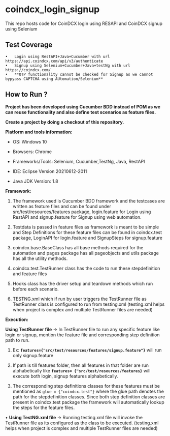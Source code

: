 # coindcx_login_signup
This repo hosts code for CoinDCX login using RESAPI and CoinDCX signup using Selenium

## **Test Coverage**

    •	Login using RestAPI+Java+Cucumber with url  https://api.coindcx.com/api/v3/authenticate
    •	Signup using Selenium+Cucumber+Java+testNg with url  https://coindcx.com/  
    •   **OTP functionality cannot be checked for Signup as we cannot bypyass CAPTCHA using AUtomation/Selenium**
    
    

## **How to Run ?**

**Project has been developed using Cucumber BDD instead of POM as we can reuse functionality and also define test scenarios as feature files.**

**Create a project by doing a checkout of this repository.**


**Platform and tools information:**

 - OS: Windows 10 
   
 - Browsers: Chrome


 - Frameworks/Tools: Selenium, Cucumber,TestNg, Java, RestAPI

 - IDE: Eclipse Version 20210612-2011

 - Java JDK Version: 1.8

**Framework:**

	

 1. The framework used is Cucumber BDD framework and the testcases are written as feature files and can be found under src/test/resources/features package, login.feature for Login using RestAPI and signup.feature for Signup using web automation.

 2. Testdata is passed in feature files as framework is meant to be simple and Step Definitions for these feature files can be found in coindcx.test package, LoginAPI for login.feature and SignupSteps for signup.feature

 3. coindcx.base.BaseClass has all base methods required for the automation and pages package has all pageobjects and utils package has all the utility methods.

 4. coindcx.test.TestRunner class has the code to run these stepdefinition and feature files

 1. Hooks class has the driver setup and teardown methods which run
    before each scenario.

 1. TESTNG.xml which if run by user triggers the TestRunner file as TestRunner class is configured to run from testing.xml (testing.xml helps when project is complex and multiple TestRunner files are needed)

**Execution:**

**Using TestRunner file** -> In TestRunner file to run any specific feature like login or signup, mention the  feature file  and corresponding step definition path to run.

1.	Ex: **`features={"src/test/resources/features/signup.feature"}`** will run only signup.feature

2.	If path is till features folder, then all features in that folder are run alphabetically like **`features= {"src/test/resources/features}`** will execute both login, signup features alphabetically.

4.	The corresponding step definitions classes for these features must be mentioned as `glue = {"coindcx.test"}` where the glue path denotes the path for the stepdefinition classes. Since both step definition classes are present in coindcx.test package the framework will automatically lookup the steps for the feature files.

•	**Using TestNG.xml file** -> Running testing.xml file will invoke the TestRunner file as its configured as the class to be executed. (testing.xml helps when project is complex and multiple TestRunner files are needed)
